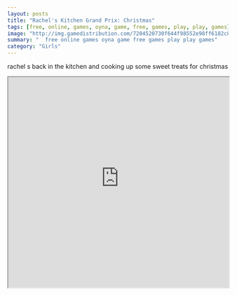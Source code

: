 ```yaml
---
layout: posts
title: "Rachel's Kitchen Grand Prix: Christmas"
tags: [free, online, games, oyna, game, free, games, play, play, games]
image: "http://img.gamedistribution.com/7204520730f644f98552e98ff6182c83.jpg"
summary: "  free online games oyna game free games play play games"
category: "Girls"
---
```


rachel s back in the kitchen and cooking up some sweet treats for christmas

<iframe width="100%" height="480px;" src="http://flash.gamedistribution.com?game=7204520730f644f98552e98ff6182c83"></iframe>